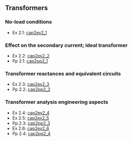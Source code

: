 ## Transformers
### No-load conditions
* Ex 2.1: [cap2ex2_1](https://en.smath.info/cloud/worksheet/48ru7aPr)  

### Effect on the secondary current; ideal transformer
* Ex 2.2: [cap2ex2_2](https://en.smath.info/cloud/worksheet/CEAzWXTh)  
* Pp 2.1: [cap2pp2_1](https://en.smath.info/cloud/worksheet/cvw68qFo)  

### Transformer reactances and equivalent circuits
* Ex 2.3: [cap2ex2_3](https://en.smath.info/cloud/worksheet/TXxHbSzq)  
* Pp 2.2: [cap2pp2_2](https://en.smath.info/cloud/worksheet/KyEFqS2e)  

### Transformer analysis engineering aspects
* Ex 2.4: [cap2ex2_4](https://en.smath.info/cloud/worksheet/eHmeKXLg)  
* Ex 2.5: [cap2ex2_5](https://en.smath.info/cloud/worksheet/SFpRBKkR)  
* Pp 2.3: [cap2pp2_3](https://en.smath.info/cloud/worksheet/mDTRHqYU)  
* Ex 2.6: [cap2ex2_6](https://en.smath.info/cloud/worksheet/cWVTwGWd)  
* Pp 2.4: [cap2pp2_4](https://en.smath.info/cloud/worksheet/S2ycCdKH)  
